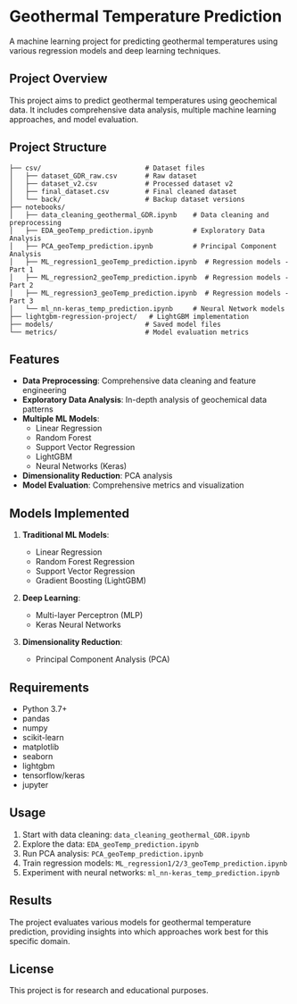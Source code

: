 # Geothermal Temperature Prediction

A machine learning project for predicting geothermal temperatures using various regression models and deep learning techniques.

## Project Overview

This project aims to predict geothermal temperatures using geochemical data. It includes comprehensive data analysis, multiple machine learning approaches, and model evaluation.

## Project Structure

```
├── csv/                          # Dataset files
│   ├── dataset_GDR_raw.csv       # Raw dataset
│   ├── dataset_v2.csv            # Processed dataset v2
│   ├── final_dataset.csv         # Final cleaned dataset
│   └── back/                     # Backup dataset versions
├── notebooks/
│   ├── data_cleaning_geothermal_GDR.ipynb    # Data cleaning and preprocessing
│   ├── EDA_geoTemp_prediction.ipynb          # Exploratory Data Analysis
│   ├── PCA_geoTemp_prediction.ipynb          # Principal Component Analysis
│   ├── ML_regression1_geoTemp_prediction.ipynb  # Regression models - Part 1
│   ├── ML_regression2_geoTemp_prediction.ipynb  # Regression models - Part 2
│   ├── ML_regression3_geoTemp_prediction.ipynb  # Regression models - Part 3
│   └── ml_nn-keras_temp_prediction.ipynb     # Neural Network models
├── lightgbm-regression-project/   # LightGBM implementation
├── models/                       # Saved model files
└── metrics/                      # Model evaluation metrics
```

## Features

- **Data Preprocessing**: Comprehensive data cleaning and feature engineering
- **Exploratory Data Analysis**: In-depth analysis of geochemical data patterns
- **Multiple ML Models**: 
  - Linear Regression
  - Random Forest
  - Support Vector Regression
  - LightGBM
  - Neural Networks (Keras)
- **Dimensionality Reduction**: PCA analysis
- **Model Evaluation**: Comprehensive metrics and visualization

## Models Implemented

1. **Traditional ML Models**:
   - Linear Regression
   - Random Forest Regression
   - Support Vector Regression
   - Gradient Boosting (LightGBM)

2. **Deep Learning**:
   - Multi-layer Perceptron (MLP)
   - Keras Neural Networks

3. **Dimensionality Reduction**:
   - Principal Component Analysis (PCA)

## Requirements

- Python 3.7+
- pandas
- numpy
- scikit-learn
- matplotlib
- seaborn
- lightgbm
- tensorflow/keras
- jupyter

## Usage

1. Start with data cleaning: `data_cleaning_geothermal_GDR.ipynb`
2. Explore the data: `EDA_geoTemp_prediction.ipynb`
3. Run PCA analysis: `PCA_geoTemp_prediction.ipynb`
4. Train regression models: `ML_regression1/2/3_geoTemp_prediction.ipynb`
5. Experiment with neural networks: `ml_nn-keras_temp_prediction.ipynb`

## Results

The project evaluates various models for geothermal temperature prediction, providing insights into which approaches work best for this specific domain.

## License

This project is for research and educational purposes.
